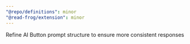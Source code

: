 ```yaml
---
"@repo/definitions": minor
"@read-frog/extension": minor
---
```


Refine AI Button prompt structure to ensure more consistent responses
